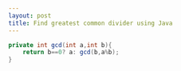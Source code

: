 ```yaml
---
layout: post
title: Find greatest common divider using Java
---
```


```java
private int gcd(int a,int b){
    return b==0? a: gcd(b,a%b);
}
```
